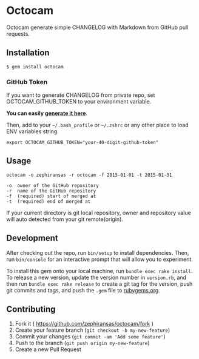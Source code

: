 # Octocam

Octocam generate simple CHANGELOG with Markdown from GitHub pull requests.

## Installation

    $ gem install octocam

### GitHub Token

If you want to generate CHANGELOG from private repo, set OCTOCAM_GITHUB_TOKEN to your environment variable.

**You can easily [generate it here](https://github.com/settings/applications)**.

Then, add to your `~/.bash_profile` or `~/.zshrc` or any other place to load ENV variables string.

```
export OCTOCAM_GITHUB_TOKEN="your-40-digit-github-token"
```

## Usage

```
octocam -o zephiransas -r octocam -f 2015-01-01 -t 2015-01-31
```

```
-o  owner of the GitHub repository
-r  name of the GitHub repository
-f  (required) start of merged at
-t  (required) end of merged at
```

If your current directory is git local repository, owner and repository value will auto detected from your git remote(origin).

## Development

After checking out the repo, run `bin/setup` to install dependencies. Then, run `bin/console` for an interactive prompt that will allow you to experiment.

To install this gem onto your local machine, run `bundle exec rake install`. To release a new version, update the version number in `version.rb`, and then run `bundle exec rake release` to create a git tag for the version, push git commits and tags, and push the `.gem` file to [rubygems.org](https://rubygems.org).

## Contributing

1. Fork it ( https://github.com/zephiransas/octocam/fork )
2. Create your feature branch (`git checkout -b my-new-feature`)
3. Commit your changes (`git commit -am 'Add some feature'`)
4. Push to the branch (`git push origin my-new-feature`)
5. Create a new Pull Request
